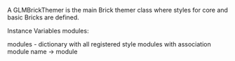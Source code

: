 A GLMBrickThemer is the main Brick themer class where styles for core and basic Bricks are defined.Instance Variables	modules:		<Dictionary>modules	- dictionary with all registered style modules with association module name -> module